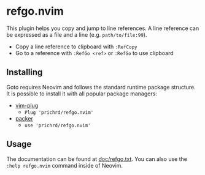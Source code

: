 # refgo.nvim

This plugin helps you copy and jump to line references. A line reference can be
expressed as a file and a line (e.g. `path/to/file:99`).

* Copy a line reference to clipboard with `:RefCopy`
* Go to a reference with `:RefGo <ref>` or `:RefGo` to use clipboard

## Installing

Goto requires Neovim and follows the standard runtime package structure. 
It is possible to install it with all popular package managers:

* [vim-plug](https://github.com/junegunn/vim-plug)
  * `Plug 'prichrd/refgo.nvim'`
* [packer](https://github.com/wbthomason/packer.nvim)
  * `use 'prichrd/refgo.nvim'`

## Usage

The documentation can be found at [doc/refgo.txt](doc/refgo.txt). You can 
also use the `:help refgo.nvim` command inside of Neovim.
